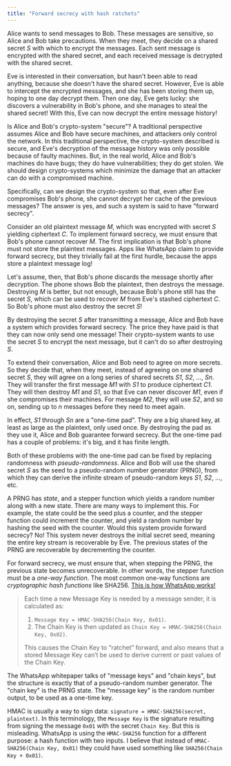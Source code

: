 ```yaml
---
title: "Forward secrecy with hash ratchets"
---
```


Alice wants to send messages to Bob.
These messages are sensitive, so Alice and Bob take precautions.
When they meet, they decide on a shared secret _S_ with which to encrypt the messages.
Each sent message is encrypted with the shared secret,
and each received message is decrypted with the shared secret.

Eve is interested in their conversation,
but hasn't been able to read anything,
because she doesn't have the shared secret.
However, Eve is able to intercept the encrypted messages,
and she has been storing them up, hoping to one day decrypt them.
Then one day, Eve gets lucky:
she discovers a vulnerability in Bob's phone,
and she manages to steal the shared secret!
With this, Eve can now decrypt the entire message history!

Is Alice and Bob's crypto-system "secure"?
A traditional perspective assumes Alice and Bob have secure machines,
and attackers only control the network.
In this traditional perspective,
the crypto-system described is secure,
and Eve's decryption of the message history
was only possible because of faulty machines.
But, in the real world,
Alice and Bob's machines do have bugs;
they do have vulnerabilities;
they do get stolen.
We should design crypto-systems
which minimize the damage that an attacker can do
with a compromised machine.

Specifically,
can we design the crypto-system so that,
even after Eve compromises Bob's phone,
she cannot decrypt her cache of the previous messages?
The answer is yes, and such a system is said to have "forward secrecy".

Consider an old plaintext message _M_,
which was encrypted with secret _S_
yielding ciphertext _C_.
To implement forward secrecy,
we must ensure that Bob's phone cannot recover _M_.
The first implication is that
Bob's phone must not store the plaintext messages.
Apps like WhatsApp claim to provide forward secrecy,
but they trivially fail at the first hurdle,
because the apps store a plaintext message log!

Let's assume, then, that
Bob's phone discards the message shortly after decryption.
The phone shows Bob the plaintext, then destroys the message.
Destroying _M_ is better, but not enough, because
Bob's phone still has the secret _S_,
which can be used to recover _M_ from Eve's stashed ciphertext _C_.
So Bob's phone must also destroy the secret _S_!

By destroying the secret _S_ after transmitting a message,
Alice and Bob have a system which provides forward secrecy.
The price they have paid is that they can now only send one message!
Their crypto-system wants to use the secret _S_ to encrypt the next message,
but it can't do so after destroying _S_.

To extend their conversation,
Alice and Bob need to agree on more secrets.
So they decide that, when they meet,
instead of agreeing on one shared secret _S_,
they will agree on a long series of shared secrets _S1_, _S2_, ..., _Sn_.
They will transfer the first message _M1_ with _S1_ to produce ciphertext _C1_.
They will then destroy _M1_ and _S1_,
so that Eve can never discover _M1_,
even if she compromises their machines.
For message _M2_, they will use _S2_, and so on,
sending up to _n_ messages before they need to meet again.

In effect, _S1_ through _Sn_ are a "one-time pad".
They are a big shared key, at least as large as the plaintext, only used once.
By destroying the pad as they use it,
Alice and Bob guarantee forward secrecy.
But the one-time pad has a couple of problems:
it's big, and it has finite length.

Both of these problems with the one-time pad can be fixed by
replacing randomness with _pseudo-randomness_.
Alice and Bob will use the shared secret _S_
as the seed to a pseudo-random number generator (PRNG),
from which they can derive the infinite stream of pseudo-random keys _S1_, _S2_, ..., etc.

A PRNG has _state_,
and a stepper function which yields a random number along with a new state.
There are many ways to implement this.
For example, the state could be the seed plus a counter,
and the stepper function could increment the counter,
and yield a random number by hashing the seed with the counter.
Would this system provide forward secrecy?
No!
This system never destroys the initial secret seed,
meaning the entire key stream is recoverable by Eve.
The previous states of the PRNG are recoverable by decrementing the counter.

For forward secrecy, we must ensure that, when stepping the PRNG,
the previous state becomes unrecoverable.
In other words, the stepper function must be a _one-way function_.
The most common one-way functions are _cryptographic hash functions_ like SHA256.
[This is how WhatsApp works!](https://www.whatsapp.com/security/WhatsApp-Security-Whitepaper.pdf)

> Each time a new Message Key is needed by a message sender,
> it is calculated as:
>
> 1. `Message Key = HMAC-SHA256(Chain Key, 0x01)`.
> 2. The Chain Key is then updated as `Chain Key = HMAC-SHA256(Chain Key, 0x02)`.
>
> This causes the Chain Key to “ratchet” forward,
> and also means that a stored Message Key can’t be used to
> derive current or past values of the Chain Key.

The WhatsApp whitepaper talks of "message keys" and "chain keys",
but the structure is exactly that of a pseudo-random number generator.
The "chain key" is the PRNG state.
The "message key" is the random number output, to be used as a one-time key.

HMAC is usually a way to sign data:
`signature = HMAC-SHA256(secret, plaintext)`.
In this terminology, the `Message Key` is the signature
resulting from signing the message `0x01` with the secret `Chain Key`.
But this is misleading.
WhatsApp is using the `HMAC-SHA256` function for a different purpose:
a hash function with two inputs.
I believe that instead of `HMAC-SHA256(Chain Key, 0x01)`
they could have used something like `SHA256(Chain Key + 0x01)`.
